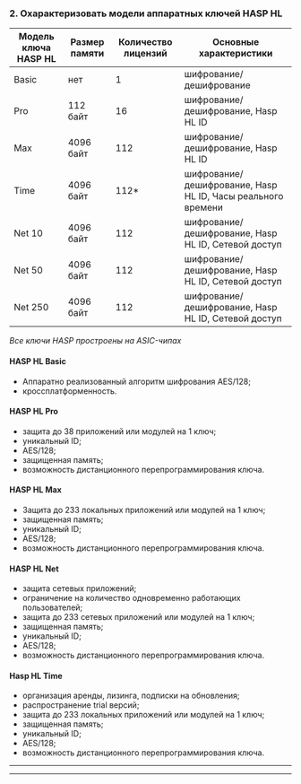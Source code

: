 ### 2. Охарактеризовать модели аппаратных ключей  HASP HL

| Модель ключа HASP HL | Размер памяти | Количество лицензий | Основные характеристики                                     |
|----------------------|---------------|---------------------|-------------------------------------------------------------|
| Basic                | нет           | 1                   | шифрование/дешифрование                                     |
| Pro                  | 112 байт      | 16                  | шифрование/дешифрование, Hasp HL ID                         |
| Max                  | 4096 байт     | 112                 | шифрование/дешифрование, Hasp HL ID                         |
| Time                 | 4096 байт     | 112*                | шифрование/дешифрование, Hasp HL ID, Часы реального времени |
| Net 10               | 4096 байт     | 112                 | шифрование/дешифрование, Hasp HL ID, Сетевой доступ         |
| Net 50               | 4096 байт     | 112                 | шифрование/дешифрование, Hasp HL ID, Сетевой доступ         |
| Net 250              | 4096 байт     | 112                 | шифрование/дешифрование, Hasp HL ID, Сетевой доступ         |


*Все ключи HASP простроены на ASIC-чипах*

#### HASP HL Basic
* Аппаратно реализованный алгоритм шифрования AES/128;
* кроссплатформенность.

#### HASP HL Pro
* защита до 38 приложений или модулей на 1 ключ;
* уникальный ID;
* AES/128;
* защищенная память;
* возможность дистанционного перепрограммирования ключа.

#### HASP HL Max
* Защита до 233 локальных приложений или модулей на 1 ключ;
* защищенная память;
* уникальный ID;
* AES/128;
* возможность дистанционного перепрограммирования ключа.

#### HASP HL Net
* защита сетевых приложений;
* ограничение на количество одновременно работающих пользователей;
* защита до 233 сетевых приложений или модулей на 1 ключ;
* защищенная память;
* уникальный ID;
* AES/128;
* возможность дистанционного перепрограммирования ключа.
  
#### Hasp HL Time
* организация аренды, лизинга, подписки на обновления;
* распространение trial версий;
* защита до 233 локальных приложений или модулей на 1 ключ;
* защищенная память;
* уникальный ID;
* AES/128;
* возможность дистанционного перепрограммирования ключа.

___
___

